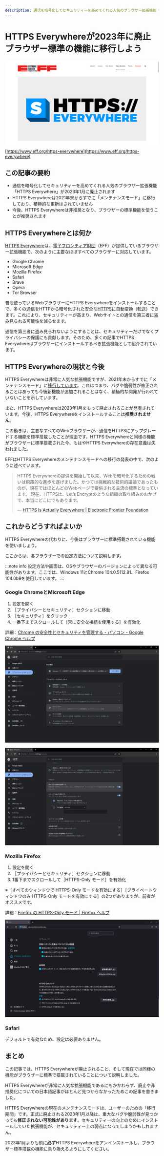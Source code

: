 ```yaml
---
description: 通信を暗号化してセキュリティーを高めてくれる人気のブラウザー拡張機能「HTTPS Everywhere」が2023年1月に廃止されます。現在はメンテナンスモードに移行しており、廃止までにブラウザー標準搭載の機能に移行することが推奨されます。
---
```


# HTTPS Everywhereが2023年に廃止　ブラウザー標準の機能に移行しよう

![HTTPS Everywhereの公式サイトのスクリーンショット](2022-08-12-18-29-05.png)
[https://www.eff.org/https-everywhere](https://www.eff.org/https-everywhere)

## この記事の要約

- 通信を暗号化してセキュリティーを高めてくれる人気のブラウザー拡張機能「HTTPS Everywhere」が2023年1月に廃止されます
- HTTPS Everywhereは2021年末からすでに「メンテナンスモード」に移行しており、積極的な更新はされていません
- 今後、HTTPS Everywhereは非推奨となり、ブラウザーの標準機能を使うことが推奨されます

## HTTPS Everywhereとは何か

[HTTPS Everywhere](https://www.eff.org/https-everywhere)は、[電子フロンティア財団](https://www.eff.org/)（EFF）が提供しているブラウザー拡張機能で、次のように主要なほぼすべてのブラウザーに対応しています。

- Google Chrome
- Microsoft Edge
- Mozilla Firefox
- Safari
- Brave
- Opera
- Tor Browser

普段使っているWebブラウザーにHTTPS Everywhereをインストールすることで、多くの通信をHTTPから暗号化された安全な[HTTPS](https://developer.mozilla.org/ja/docs/Glossary/https)に自動変換（転送）できます。これにより、セキュリティーが高まり、Webサイトとの通信を第三者に盗み見られる可能性を減らせます。

通信を第三者に盗み見られないようにすることは、セキュリティーだけでなくプライバシーの保護にも貢献します。そのため、多くの記事でHTTPS Everywhereはブラウザーにインストールするべき拡張機能として紹介されています。

## HTTPS Everywhereの現状と今後

HTTPS Everywhereは非常に人気な拡張機能ですが、2021年末からすでに「メンテナンスモード」に[移行しています](https://www.eff.org/deeplinks/2021/09/https-actually-everywhere)。これはつまり、バグや脆弱性が修正されることはあっても今後新機能が追加されることはなく、積極的な開発が行われていないことを示しています。

また、HTTPS Everywhereは2023年1月をもって廃止されることが[発表](https://www.eff.org/ja/https-everywhere/set-https-default-your-browser#:~:text=HTTPS%20Everywhere%20will%20sunset%20in%20January%202023)されています。今後、HTTPS Everywhereをインストールすることは**推奨されません**。

この動きは、主要なすべてのWebブラウザーが、通信をHTTPSにアップグレードする機能を標準搭載したことが理由です。HTTPS Everywhereと同様の機能がブラウザーに標準搭載された今、もはやHTTPS Everywhereの存在意義は失われました。

EFFはHTTPS Everywhereのメンテナンスモードへの移行の発表の中で、次のように述べています。

> HTTPS Everywhereの提供を開始して以来、Webを暗号化するための戦いは飛躍的な進歩を遂げました。かつては挑戦的な技術的議論であったものが、現在ではほとんどのWebページで提供される主流の標準となっています。 現在、HTTPSは、Let’s Encryptのような組織の取り組みのおかげで、本当にどこにでもあります。
>
> — [HTTPS Is Actually Everywhere | Electronic Frontier Foundation](https://www.eff.org/deeplinks/2021/09/https-actually-everywhere)

## これからどうすればよいか

HTTPS Everywhereの代わりに、今後はブラウザーに標準搭載されている機能を使いましょう。

ここからは、各ブラウザーでの設定方法について説明します。

:::note info
設定方法や画面は、OSやブラウザーのバージョンによって異なる可能性があります。ここでは、Windows 11とChrome 104.0.5112.81、Firefox 104.0b9を使用しています。
:::

### Google ChromeとMicrosoft Edge

1. 設定を開く
2. ［プライバシーとセキュリティ］セクションに移動
3. ［セキュリティ］をクリック
4. 一番下までスクロールして［常に安全な接続を使用する］を有効化

詳細：[Chrome の安全性とセキュリティを管理する - パソコン - Google Chrome ヘルプ](https://support.google.com/chrome/answer/10468685?hl=ja&co=GENIE.Platform%3DDesktop)

![Chromeのスクリーンショット1](2022-08-12-17-28-42.png)

![Chromeのスクリーンショット2](2022-08-12-17-27-03.png)

### Mozilla Firefox

1. 設定を開く
2. ［プライバシーとセキュリティ］セクションに移動
3. 1番下までスクロールして［HTTPS-Only モード］を有効化

※［すべてのウィンドウで HTTPS-Only モードを有効にする］［プライベートウィンドウのみ HTTPS-Only モードを有効にする］の2つがありますが、前者がオススメです。

詳細：[Firefox の HTTPS-Only モード | Firefox ヘルプ](https://support.mozilla.org/ja/kb/https-only-prefs)

![Firefoxのスクリーンショット](2022-08-12-17-19-55.png)

### Safari

デフォルトで有効なため、設定は必要ありません。

## まとめ

この記事では、HTTPS Everywhereが廃止されること、そして現在では同様の機能がブラウザーに標準で搭載されていることについて説明しました。

HTTPS Everywhereが非常に人気な拡張機能であるにもかかわらず、廃止や非推奨化についての日本語記事がほとんど見つからなかったためこの記事を書きました。

HTTPS Everywhereの現在のメンテナンスモードは、ユーザーのための「移行期間」です。正式に廃止される2023年1月以降は、重大なバグや脆弱性が見つかっても**修正されない可能性があります**。セキュリティーの向上のためにインストールしていた拡張機能が、セキュリティー上の弱点になってしまうかもしれません。

2023年1月よりも前に**必ず**HTTPS Everywhereをアンインストールし、ブラウザー標準搭載の機能に乗り換えるようにしてください。
